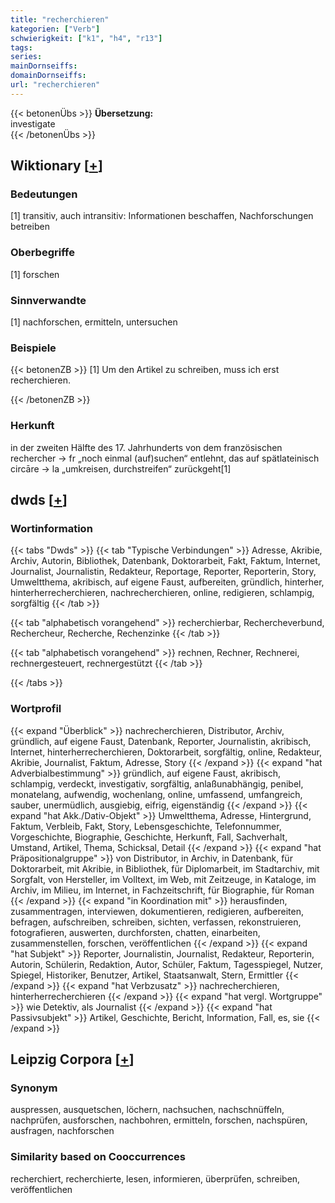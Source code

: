 ```yaml
---
title: "recherchieren"
kategorien: ["Verb"]
schwierigkeit: ["k1", "h4", "r13"]
tags:
series:
mainDornseiffs:
domainDornseiffs:
url: "recherchieren"
---
```


{{< betonenÜbs >}}
**Übersetzung:**  
investigate  
{{< /betonenÜbs >}}

## Wiktionary [[+](https://de.wiktionary.org/wiki/recherchieren)]

### Bedeutungen
[1] transitiv, auch intransitiv: Informationen beschaffen, Nachforschungen betreiben  

### Oberbegriffe
[1] forschen  

### Sinnverwandte
[1] nachforschen, ermitteln, untersuchen  

### Beispiele
{{< betonenZB >}}
[1] Um den Artikel zu schreiben, muss ich erst recherchieren.  

{{< /betonenZB >}}
### Herkunft
in der zweiten Hälfte des 17. Jahrhunderts von dem französischen rechercher → fr „noch einmal (auf)suchen“ entlehnt, das auf spätlateinisch circāre → la „umkreisen, durchstreifen“ zurückgeht[1]  



## dwds [[+](https://www.dwds.de/wb/recherchieren)]

### Wortinformation
{{< tabs "Dwds" >}}
{{< tab "Typische Verbindungen" >}}
Adresse, Akribie, Archiv, Autorin, Bibliothek, Datenbank, Doktorarbeit, Fakt, Faktum, Internet, Journalist, Journalistin, Redakteur, Reportage, Reporter, Reporterin, Story, Umweltthema, akribisch, auf eigene Faust, aufbereiten, gründlich, hinterher, hinterherrecherchieren, nachrecherchieren, online, redigieren, schlampig, sorgfältig
{{< /tab >}}

{{< tab "alphabetisch vorangehend" >}}
recherchierbar, Rechercheverbund, Rechercheur, Recherche, Rechenzinke
{{< /tab >}}

{{< tab "alphabetisch vorangehend" >}}
rechnen, Rechner, Rechnerei, rechnergesteuert, rechnergestützt
{{< /tab >}}

{{< /tabs >}}

### Wortprofil
{{< expand "Überblick" >}} nachrecherchieren, Distributor, Archiv, gründlich, auf eigene Faust, Datenbank, Reporter, Journalistin, akribisch, Internet, hinterherrecherchieren, Doktorarbeit, sorgfältig, online, Redakteur, Akribie, Journalist, Faktum, Adresse, Story {{< /expand >}}
{{< expand "hat Adverbialbestimmung" >}} gründlich, auf eigene Faust, akribisch, schlampig, verdeckt, investigativ, sorgfältig, anlaßunabhängig, penibel, monatelang, aufwendig, wochenlang, online, umfassend, umfangreich, sauber, unermüdlich, ausgiebig, eifrig, eigenständig {{< /expand >}}
{{< expand "hat Akk./Dativ-Objekt" >}} Umweltthema, Adresse, Hintergrund, Faktum, Verbleib, Fakt, Story, Lebensgeschichte, Telefonnummer, Vorgeschichte, Biographie, Geschichte, Herkunft, Fall, Sachverhalt, Umstand, Artikel, Thema, Schicksal, Detail {{< /expand >}}
{{< expand "hat Präpositionalgruppe" >}} von Distributor, in Archiv, in Datenbank, für Doktorarbeit, mit Akribie, in Bibliothek, für Diplomarbeit, im Stadtarchiv, mit Sorgfalt, von Hersteller, im Volltext, im Web, mit Zeitzeuge, in Kataloge, im Archiv, im Milieu, im Internet, in Fachzeitschrift, für Biographie, für Roman {{< /expand >}}
{{< expand "in Koordination mit" >}} herausfinden, zusammentragen, interviewen, dokumentieren, redigieren, aufbereiten, befragen, aufschreiben, schreiben, sichten, verfassen, rekonstruieren, fotografieren, auswerten, durchforsten, chatten, einarbeiten, zusammenstellen, forschen, veröffentlichen {{< /expand >}}
{{< expand "hat Subjekt" >}} Reporter, Journalistin, Journalist, Redakteur, Reporterin, Autorin, Schülerin, Redaktion, Autor, Schüler, Faktum, Tagesspiegel, Nutzer, Spiegel, Historiker, Benutzer, Artikel, Staatsanwalt, Stern, Ermittler {{< /expand >}}
{{< expand "hat Verbzusatz" >}} nachrecherchieren, hinterherrecherchieren {{< /expand >}}
{{< expand "hat vergl. Wortgruppe" >}} wie Detektiv, als Journalist {{< /expand >}}
{{< expand "hat Passivsubjekt" >}} Artikel, Geschichte, Bericht, Information, Fall, es, sie {{< /expand >}}

## Leipzig Corpora [[+](https://corpora.uni-leipzig.de/en/res?word=recherchieren&corpusId=deu_newscrawl-public_2018)]


### Synonym
auspressen, ausquetschen, löchern, nachsuchen, nachschnüffeln, nachprüfen, ausforschen, nachbohren, ermitteln, forschen, nachspüren, ausfragen, nachforschen


### Similarity based on Cooccurrences
recherchiert, recherchierte, lesen, informieren, überprüfen, schreiben, veröffentlichen

